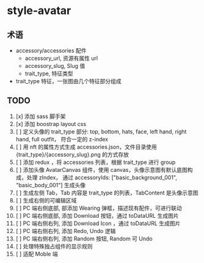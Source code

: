 # style-avatar

## 术语

- accessory/accessories 配件
    - accessory_url, 资源有属性 url
    - accessory_slug, Slug 值
    - trait_type, 特征类型
- trait_type 特征，一张图由几个特征部分组成

## TODO

1. [x] 添加 sass 脚手架
2. [x] 添加 boostrap layout css
3. [ ] 定义头像的 trait_type 部分: top, bottom, hats, face, left hand, right hand, full outfit， 符合一定的 z-index
4. [ ] 用 nft 的属性方式生成 accessories.json，文件目录使用 {trait_type}/{accessory_slug}.png 的方式存放
5. [ ] 添加 redux ，将 accessories 列表，根据 trait_type 进行 group
6. [ ] 添加头像 AvatarCanvas 组件，使用 canvas，头像示意图有默认底图构成，处理 zIndex， 通过 accessoryIds: ["basic_background_001", "basic_body_001"] 生成头像
7. [ ] 生成左侧 Tab，Tab 内容是 trait_type 的列表，TabContent 是头像示意图
8. [ ] 生成右侧的可编辑区域
9. [ ] PC 端右侧底部, 部添加 Wearing 弹框，描述现有配件，可进行联动
10. [ ] PC 端右侧底部, 添加 Download 按钮，通过 toDataURL 生成图片
11. [ ] PC 端右侧右列, 添加 Download Icon ，通过 toDataURL 生成图片
12. [ ] PC 端右侧右列, 添加 Redo, Undo 逻辑
13. [ ] PC 端右侧右列, 添加 Random 按钮, Random 可 Undo
14. [ ] 处理特殊独占组件的显示规则
15. [ ] 适配 Moble 端
